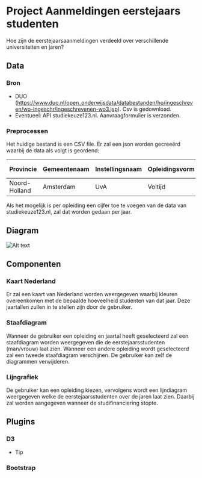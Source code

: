 # Project Aanmeldingen eerstejaars studenten
Hoe zijn de eerstejaarsaanmeldingen verdeeld over verschillende universiteiten
en jaren?

## Data
### Bron
-	DUO (https://www.duo.nl/open_onderwijsdata/databestanden/ho/ingeschreven/wo-ingeschr/ingeschrevenen-wo3.jsp). Csv is gedownload.
-	Eventueel: API studiekeuze123.nl. Aanvraagformulier is verzonden.

### Preprocessen
Het huidige bestand is een CSV file. Er zal een json worden gecreeërd waarbij de
data als volgt is geordend:

Provincie | Gemeentenaam | Instellingsnaam | Opleidingsvorm | Opleidingsnaam | 2013 Man | 2013 Vrouw | 2014 Man | 2014 Vrouw | 2015 Man | 2015 Vrouw | 2016 Man | 2016 Vrouw | 2017 Man | 2017 Vrouw |
--- | --- | --- | --- |--- |--- |--- |--- |--- |--- |--- |--- |--- |--- |--- |
Noord-Holland | Amsterdam | UvA | Voltijd | Biomedische wetenschappen | 50 | 100 | 53 | 112 | 72 | 134 | 60 | 92 | 98 | 114|

Als het mogelijk is per opleiding een cijfer toe te voegen van de data van studiekeuze123.nl,
zal dat worden gedaan per jaar.

## Diagram

![Alt text](https://user-images.githubusercontent.com/43959303/50842970-216f9c80-1368-11e9-899a-c9e31f7e81bc.png)
## Componenten

### Kaart Nederland
Er zal een kaart van Nederland worden weergegeven waarbij kleuren overeenkomen
met de bepaalde hoeveelheid studenten van dat jaar. Deze jaartallen zullen in te
stellen zijn door de gebruiker.

### Staafdiagram
Wanneer de gebruiker een opleiding en jaartal heeft geselecteerd zal een staafdiagram
worden weergegeven die de eerstejaarsstudenten (man/vrouw) laat zien.
Wanneer een andere opleiding wordt geselecteerd zal een tweede staafdiagram verschijnen.
De gebruiker kan zelf de diagrammen verwijderen.

### Lijngrafiek
De gebruiker kan een opleiding kiezen, vervolgens wordt een lijndiagram weergegeven
welke de eerstejaarsstudenten over de jaren laat zien. Daarbij zal worden aangegeven
wanneer de studifinanciering stopte.

## Plugins
### D3
* Tip

### Bootstrap

